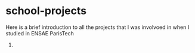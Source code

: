 # school-projects

Here is a brief introduction to all the projects that I was involvoed in when I studied in ENSAE ParisTech

1. 
